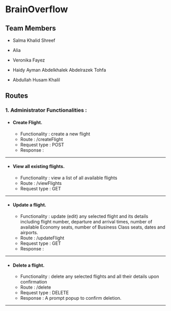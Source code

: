 # BrainOverflow
 ## Team Members

* Salma Khalid Shreef

* Alia 

* Veronika Fayez 

* Haidy Ayman Abdelkhalek Abdelrazek Tohfa

* Abdullah Husam Khalil

## Routes

### 1. Administrator Functionalities :

* ####  Create Flight.

	* Functionality : create a new flight
	* Route : /createFlight
	* Request type : POST
	* Response : 
***



* #### View all existing flights.
	* Functionality : view a list of all available  flights
	* Route : /viewFlights
	* Request type : GET
***




* #### Update a flight.
	* Functionality : update (edit) any selected flight and its details including flight number, departure and arrival times, number of available Economy seats, number of Business Class seats, dates and airports.
	* Route : /updateFlight
	* Request type : GET
	* Response : 
***

* #### Delete a flight.
	* Functionality : delete any selected flights and all their details upon confirmation
	* Route : /delete
	* Request type : DELETE
	* Response : A prompt popup to confirm deletion.  
***